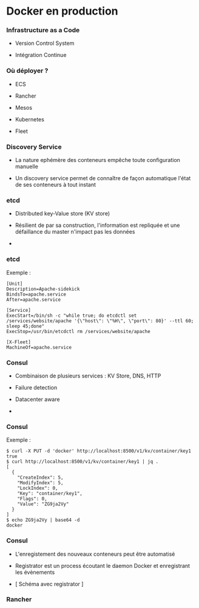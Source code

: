 # Docker en production

### Infrastructure as a Code

- Version Control System

- Intégration Continue

### Où déployer ?

- ECS

- Rancher

- Mesos

- Kubernetes

- Fleet

### Discovery Service

- La nature ephémère des conteneurs empêche toute configuration manuelle

- Un discovery service permet de connaître de façon automatique l'état de ses
  conteneurs à tout instant

### etcd

- Distributed key-Value store (KV store)

- Résilient de par sa construction, l'information est repliquée et une
  défaillance du master n'impact pas les données

- [](https://github.com/coreos/etcd)

### etcd

Exemple :
```
[Unit]
Description=Apache-sidekick
BindsTo=apache.service
After=apache.service

[Service]
ExecStart=/bin/sh -c "while true; do etcdctl set /services/website/apache '{\"host\": \"%H\", \"port\": 80}' --ttl 60; sleep 45;done"
ExecStop=/usr/bin/etcdctl rm /services/website/apache

[X-Fleet]
MachineOf=apache.service
```

### Consul

- Combinaison de plusieurs services : KV Store, DNS, HTTP

- Failure detection

- Datacenter aware

- [](https://github.com/hashicorp/consul)

### Consul

Exemple :

```
$ curl -X PUT -d 'docker' http://localhost:8500/v1/kv/container/key1
true
$ curl http://localhost:8500/v1/kv/container/key1 | jq .
[
  {
    "CreateIndex": 5,
    "ModifyIndex": 5,
    "LockIndex": 0,
    "Key": "container/key1",
    "Flags": 0,
    "Value": "ZG9ja2Vy"
  }
]
$ echo ZG9ja2Vy | base64 -d
docker
```

### Consul

- L'enregistement des nouveaux conteneurs peut être automatisé

- Registrator est un process écoutant le daemon Docker et enregistrant les évènements

- [ Schéma avec registrator ]

### Rancher
